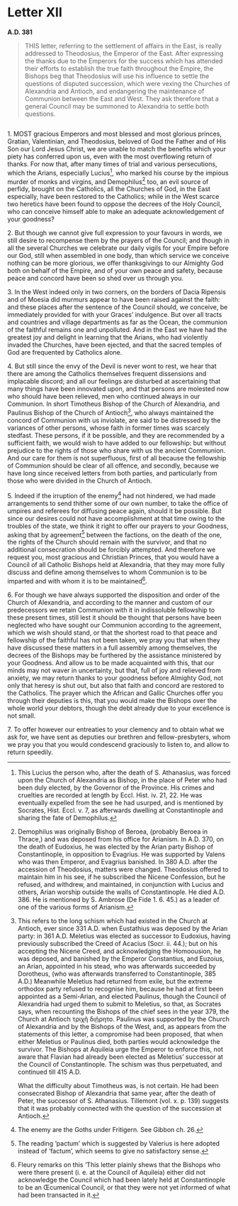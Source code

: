 # Letter XII
**A.D. 381**

> THIS letter, referring to the settlement of affairs in the
> East, is really addressed to Theodosius, the Emperor of the East.
> After expressing the thanks due to the Emperors for the success
> which has attended their efforts to establish the true faith
> throughout the Empire, the Bishops beg that Theodosius will use
> his influence to settle the questions of disputed succession,
> which were vexing the Churches of Alexandria and Antioch, and
> endangering the maintenance of Communion between the East and
> West. They ask therefore that a general Council may be summoned
> to Alexandria to settle both questions.

```{centered} TO THE MOST GRACIOUS AND CHRISTIAN EMPERORS, THE GLORIOUS AND MOST BLESSED PRINCES, GRATIAN, VALENTINIAN, AND THEODOSIUS, THE HOLY COUNCIL WHICH IS ASSEMBLED AT AQUILEIA
```

1\. MOST gracious Emperors and most blessed and most glorious princes,
Gratian, Valentinian, and Theodosius, beloved of God the Father and
of His Son our Lord Jesus Christ, we are unable to match the benefits
which your piety has conferred upon us, even with the most overflowing
return of thanks. For now that, after many times of trial and various
persecutions, which the Arians, especially Lucius[^48], who marked his
course by the impious murder of monks and virgins, and Demophilus[^49]
too, an evil source of perfidy, brought on the Catholics, all the
Churches of God, in the East especially, have been restored to the
Catholics; while in the West scarce two heretics have been found to
oppose the decrees of the Holy Council, who can conceive himself able
to make an adequate acknowledgement of your goodness?

2\. But though we cannot give full expression to your favours in words,
we still desire to recompense them by the prayers of the Council;
and though in all the several Churches we celebrate our daily vigils
for your Empire before our God, still when assembled in one body,
than which service we conceive nothing can be more glorious, we offer
thanksgivings to our Almighty God both on behalf of the Empire, and of
your own peace and safety, because peace and concord have been so shed
over us through you.

3\. In the West indeed only in two corners, on the borders of Dacia
Ripensis and of Moesia did murmurs appear to have been raised against
the faith: and these places after the sentence of the Council should,
we conceive, be immediately provided for with your Graces’ indulgence.
But over all tracts and countries and village departments as far as the
Ocean, the communion of the faithful remains one and unpolluted. And in
the East we have had the greatest joy and delight in learning that the
Arians, who had violently invaded the Churches, have been ejected, and
that the sacred temples of God are frequented by Catholics alone.

4\. But still since the envy of the Devil is never wont to rest, we hear
that there are among the Catholics themselves frequent dissensions and
implacable discord; and all our feelings are disturbed at ascertaining
that many things have been innovated upon, and that persons are
molested now who should have been relieved, men who continued always in
our Communion. In short Timotheus Bishop of the Church of Alexandria,
and Paulinus Bishop of the Church of Antioch[^50], who always maintained
the concord of Communion with us inviolate, are said to be distressed
by the variances of other persons, whose faith in former times was
scarcely stedfast. These persons, if it be possible, and they are
recommended by a sufficient faith, we would wish to have added to our
fellowship: but without prejudice to the rights of those who share with
us the ancient Communion. And our care for them is not superfluous,
first of all because the fellowship of Communion should be clear of
all offence, and secondly, because we have long since received letters
from both parties, and particularly from those who were divided in the
Church of Antioch.

5\. Indeed if the irruption of the enemy[^51] had not hindered, we had
made arrangements to send thither some of our own number, to take the
office of umpires and referees for diffusing peace again, should it be
possible. But since our desires could not have accomplishment at that
time owing to the troubles of the state, we think it right to offer
our prayers to your Goodness, asking that by agreement[^52] between
the factions, on the death of the one, the rights of the Church should
remain with the survivor, and that no additional consecration should
be forcibly attempted. And therefore we request you, most gracious
and Christian Princes, that you would have a Council of all Catholic
Bishops held at Alexandria, that they may more fully discuss and define
among themselves to whom Communion is to be imparted and with whom it
is to be maintained[^53].

6\. For though we have always supported the disposition and order of
the Church of Alexandria, and according to the manner and custom of our
predecessors we retain Communion with it in indissoluble fellowship to
these present times, still lest it should be thought that persons have
been neglected who have sought our Communion according to the agreement,
which we wish should stand, or that the shortest road to that peace and
fellowship of the faithful has not been taken, we pray you that when
they have discussed these matters in a full assembly among themselves,
the decrees of the Bishops may be furthered by the assistance
ministered by your Goodness. And allow us to be made acquainted with
this, that our minds may not waver in uncertainty, but that, full of
joy and relieved from anxiety, we may return thanks to your goodness
before Almighty God, not only that heresy is shut out, but also that
faith and concord are restored to the Catholics. The prayer which the
African and Gallic Churches offer you through their deputies is this,
that you would make the Bishops over the whole world your debtors,
though the debt already due to your excellence is not small.

7\. To offer however our entreaties to your clemency and to obtain what
we ask for, we have sent as deputies our brethren and fellow-presbyters,
whom we pray you that you would condescend graciously to listen to, and
allow to return speedily.

[^48]: This Lucius the person who, after the death of
    S. Athanasius, was forced upon the Church of Alexandria
    as Bishop, in the place of Peter who had been duly elected,
    by the Governor of the Province. His crimes and cruelties
    are recorded at length by Eccl. Hist. iv. 21, 22. He was
    eventually expelled from the see he had usurped, and is
    mentioned by Socrates, Hist. Eccl. v. 7, as afterwards
    dwelling at Constantinople and sharing the fate of
    Demophilus.

[^49]: Demophilus was originally Bishop of Beroea, (probably
    Beroea in Thrace,) and was deposed from his office for
    Arianism. In A.D. 370, on the death of Eudoxius, he was
    elected by the Arian party Bishop of Constantinople, in
    opposition to Evagrius. He was supported by Valens who was
    then Emperor, and Evagrius banished. In 380 A.D. after the
    accession of Theodosius, matters were changed. Theodosius
    offered to maintain him in his see, if he subscribed
    the Nicene Confession, but he refused, and withdrew,
    and maintained, in conjunction with Lucius and others,
    Arian worship outside the walls of Constantinople. He died
    A.D. 386. He is mentioned by S. Ambrose (De Fide 1. 6. 45.)
    as a leader of one of the various forms of Arianism.

[^50]: This refers to the long schism which had existed in the
    Church at Antioch, ever since 331 A.D. when Eustathius
    was deposed by the Arian party: in 361 A.D. Meletius
    was elected as successor to Eudoxius, having previously
    subscribed the Creed of Acacius (Socr. ii. 44.); but on
    his accepting the Nicene Creed, and acknowledging the
    Homoousion, he was deposed, and banished by the Emperor
    Constantius, and Euzoius, an Arian, appointed in his
    stead, who was afterwards succeeded by Dorotheus, (who
    was afterwards transferred to Constantinople, 385 A.D.)
    Meanwhile Meletius had returned from exile, but the
    extreme orthodox party refused to recognise him, because
    he had at first been appointed as a Semi-Arian, and
    elected Paulinus, though the Council of Alexandria had
    urged them to submit to Meletius, so that, as Socrates
    says, when recounting the Bishops of the chief sees in the
    year 379, the Church at Antioch τριχῆ διῄρητο. Paulinus
    was supported by the Church of Alexandria and by the
    Bishops of the West, and, as appears from the statements
    of this letter, a compromise had been proposed, that
    when either Meletius or Paulinus died, both parties would
    acknowledge the survivor. The Bishops at Aquileia urge
    the Emperor to enforce this, not aware that Flavian had
    already been elected as Meletius’ successor at the Council
    of Constantinople. The schism was thus perpetuated, and
    continued till 415 A.D.

    What the difficulty about Timotheus was, is not
    certain. He had been consecrated Bishop of Alexandria
    that same year, after the death of Peter, the successor of
    S. Athanasius. Tillemont (vol. x. p. 139) suggests that it
    was probably connected with the question of the succession
    at Antioch.

[^51]: The enemy are the Goths under Fritigern. See Gibbon ch. 26.

[^52]: The reading ‘pactum’ which is suggested by Valerius is
    here adopted instead of ‘factum’, which seems to give no
    satisfactory sense.

[^53]: Fleury remarks on this ‘This letter plainly shews that
    the Bishops who were there present (i. e. at the Council
    of Aquileia) either did not acknowledge the Council which
    had been lately held at Constantinople to be an Œcumenical
    Council, or that they were not yet informed of what had
    been transacted in it.
